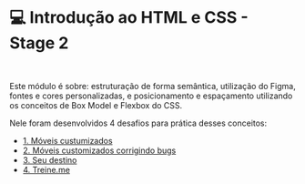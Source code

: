 # 💻 Introdução ao HTML e CSS - Stage 2

<br>

Este módulo é sobre: estruturação de forma semântica, utilização do Figma, fontes e cores personalizadas, e posicionamento e espaçamento utilizando os conceitos de Box Model e Flexbox do CSS.

Nele foram desenvolvidos 4 desafios para prática desses conceitos:

- <a href="https://github.com/daragneri/rocketseat-explorer/tree/main/n%C3%ADvel-02/stage/desafio-01">1. Móveis custumizados</a>
- <a href="https://github.com/daragneri/rocketseat-explorer/tree/main/n%C3%ADvel-02/stage/desafio-02">2. Móveis customizados corrigindo bugs</a>
- <a href="https://github.com/daragneri/rocketseat-explorer/tree/main/n%C3%ADvel-02/stage/desafio-03">3. Seu destino</a>
- <a href="">4. Treine.me</a>
